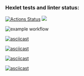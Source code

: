 ### Hexlet tests and linter status:

[![Actions Status](https://github.com/TopchiyVictor/frontend-project-lvl1/workflows/hexlet-check/badge.svg)](https://github.com/TopchiyVictor/frontend-project-lvl1/actions)
<a href="https://codeclimate.com/github/codeclimate/codeclimate/maintainability"><img src="https://api.codeclimate.com/v1/badges/a99a88d28ad37a79dbf6/maintainability" /></a>

![example workflow](https://github.com/TopchiyVictor/frontend-project-lvl1/actions/workflows/make-lint.yml/badge.svg)

[![asciicast](https://asciinema.org/a/486596.svg)](https://asciinema.org/a/486596)

[![asciicast](https://asciinema.org/a/487631.svg)](https://asciinema.org/a/487631)

[![asciicast](https://asciinema.org/a/487786.svg)](https://asciinema.org/a/487786)

[![asciicast](https://asciinema.org/a/487859.svg)](https://asciinema.org/a/487859)
